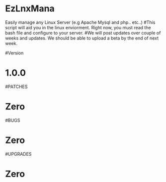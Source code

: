 # EzLnxMana
Easily manage any Linux Server (e.g Apache Mysql and php.. etc..)
#This script will aid you in the linux enviorment. Right now, you must read the bash file and configure to your server.
#We will post updates over couple of weeks and updates. We should be able to upload a beta by the end of next week.

#Version
# 1.0.0





#PATCHES
# Zero





#BUGS
# Zero





#UPGRADES
# Zero

